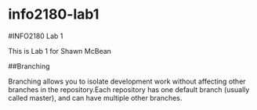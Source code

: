 # info2180-lab1

#INFO2180 Lab 1

This is Lab 1 for Shawn McBean

##Branching 

Branching allows you to isolate development work without affecting other branches in the repository.Each repository has one default branch (usually called master), and can have multiple other branches.